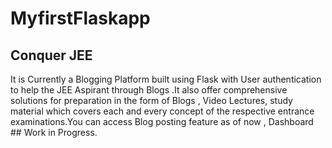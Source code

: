 # MyfirstFlaskapp

## Conquer JEE

It is Currently a Blogging Platform built using Flask with User authentication to help the JEE Aspirant through Blogs .It also offer comprehensive solutions for preparation in the form of Blogs , Video Lectures, study material  which covers each and every concept of the respective entrance examinations.You can access Blog posting feature as of now , Dashboard ## Work in Progress.



